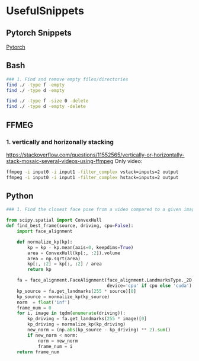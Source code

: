 # UsefulSnippets

## Pytorch Snippets
[Pytorch](./pytorch/README.md)

## Bash

```bash
### 1. Find and remove empty files/directories
find ./ -type f -empty	
find ./ -type d -empty

find ./ -type f -size 0 -delete
find ./ -type d -empty -delete
```

## FFMEG
### 1. vertically and horizonally stacking
https://stackoverflow.com/questions/11552565/vertically-or-horizontally-stack-mosaic-several-videos-using-ffmpeg
Only video:
```bash
ffmpeg -i input0 -i input1 -filter_complex vstack=inputs=2 output
ffmpeg -i input0 -i input1 -filter_complex hstack=inputs=2 output
```

## Python

```python
### 1. Find the closest face pose from a video compared to a given image wiht a face

from scipy.spatial import ConvexHull
def find_best_frame(source, driving, cpu=False):
    import face_alignment

    def normalize_kp(kp):
        kp = kp - kp.mean(axis=0, keepdims=True)
        area = ConvexHull(kp[:, :2]).volume
        area = np.sqrt(area)
        kp[:, :2] = kp[:, :2] / area
        return kp

    fa = face_alignment.FaceAlignment(face_alignment.LandmarksType._2D, flip_input=True,
                                      device='cpu' if cpu else 'cuda')
    kp_source = fa.get_landmarks(255 * source)[0]
    kp_source = normalize_kp(kp_source)
    norm  = float('inf')
    frame_num = 0
    for i, image in tqdm(enumerate(driving)):
        kp_driving = fa.get_landmarks(255 * image)[0]
        kp_driving = normalize_kp(kp_driving)
        new_norm = (np.abs(kp_source - kp_driving) ** 2).sum()
        if new_norm < norm:
            norm = new_norm
            frame_num = i
    return frame_num
```

